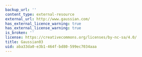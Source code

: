 ```yaml
---
backup_url: ''
content_type: external-resource
external_url: http://www.gaussian.com/
has_external_licence_warning: true
has_external_license_warning: true
is_broken: ''
license: https://creativecommons.org/licenses/by-nc-sa/4.0/
title: Gaussian03
uid: aba33da0-e3b1-464f-bd80-599ec7034aaa
---
```

